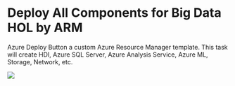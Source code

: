 Deploy All Components for Big Data HOL by ARM
==============================================
Azure Deploy Button a custom Azure Resource Manager template. This task will create HDI, Azure SQL Server, Azure Analysis Service, Azure ML, Storage, Network, etc.

<a href="https://portal.azure.com/#create/Microsoft.Template/uri/https%3A%2F%2Fraw.githubusercontent.com%2Fpeterpanc%2Fbigdataandanalytic%2Fmaster%2FTemplate%2FJSON%2FARMCreateResourceGroup.json"><img src="http://azuredeploy.net/deploybutton.png"></a>
